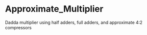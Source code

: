 # Approximate_Multiplier
Dadda multiplier using half adders, full adders, and approximate 4:2 compressors
